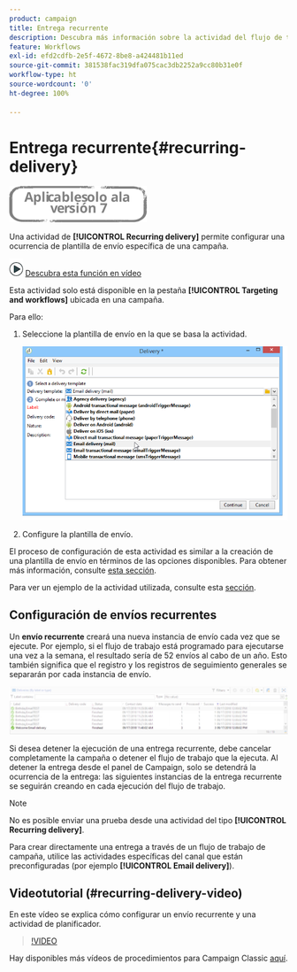 ```yaml
---
product: campaign
title: Entrega recurrente
description: Descubra más información sobre la actividad del flujo de trabajo Entrega recurrente
feature: Workflows
exl-id: efd2cdfb-2e5f-4672-8be8-a424481b11ed
source-git-commit: 381538fac319dfa075cac3db2252a9cc80b31e0f
workflow-type: ht
source-wordcount: '0'
ht-degree: 100%

---
```


# Entrega recurrente{#recurring-delivery}

![](../../assets/v7-only.svg)

Una actividad de **[!UICONTROL Recurring delivery]** permite configurar una ocurrencia de plantilla de envío específica de una campaña.

![](assets/do-not-localize/how-to-video.png) [Descubra esta función en vídeo](#recurring-delivery-video)

Esta actividad solo está disponible en la pestaña **[!UICONTROL Targeting and workflows]** ubicada en una campaña.

Para ello:

1. Seleccione la plantilla de envío en la que se basa la actividad.

   ![](assets/recurring_delivery_001.png)

1. Configure la plantilla de envío.

El proceso de configuración de esta actividad es similar a la creación de una plantilla de envío en términos de las opciones disponibles. Para obtener más información, consulte [esta sección](../../delivery/using/about-templates.md).

Para ver un ejemplo de la actividad utilizada, consulte esta [sección](sending-a-birthday-email.md#creating-a-recurring-delivery-in-a-targeting-workflow).

## Configuración de envíos recurrentes

Un **envío recurrente** creará una nueva instancia de envío cada vez que se ejecute. Por ejemplo, si el flujo de trabajo está programado para ejecutarse una vez a la semana, el resultado sería de 52 envíos al cabo de un año. Esto también significa que el registro y los registros de seguimiento generales se separarán por cada instancia de envío.

![Entrega recurrente](assets/delivery_recurring.jpg)

Si desea detener la ejecución de una entrega recurrente, debe cancelar completamente la campaña o detener el flujo de trabajo que la ejecuta. Al detener la entrega desde el panel de Campaign, solo se detendrá la ocurrencia de la entrega: las siguientes instancias de la entrega recurrente se seguirán creando en cada ejecución del flujo de trabajo.

>[!NOTE]
>
>No es posible enviar una prueba desde una actividad del tipo **[!UICONTROL Recurring delivery]**.
> 
>Para crear directamente una entrega a través de un flujo de trabajo de campaña, utilice las actividades específicas del canal que están preconfiguradas (por ejemplo **[!UICONTROL Email delivery]**).

## Videotutorial (#recurring-delivery-video)

En este vídeo se explica cómo configurar un envío recurrente y una actividad de planificador.

>[!VIDEO](https://video.tv.adobe.com/v/25040?quality=12)

Hay disponibles más vídeos de procedimientos para Campaign Classic [aquí](https://experienceleague.adobe.com/docs/campaign-classic-learn/tutorials/overview.html?lang=es).
